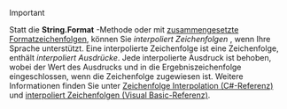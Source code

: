 
> [!IMPORTANT] 
> Statt die **String.Format** -Methode oder mit [zusammengesetzte Formatzeichenfolgen](~/docs/standard/base-types/composite-formatting.md), können Sie *interpoliert Zeichenfolgen* , wenn Ihre Sprache unterstützt. Eine interpolierte Zeichenfolge ist eine Zeichenfolge, enthält *interpoliert Ausdrücke*. Jede interpolierte Ausdruck ist behoben, wobei der Wert des Ausdrucks und in die Ergebniszeichenfolge eingeschlossen, wenn die Zeichenfolge zugewiesen ist. Weitere Informationen finden Sie unter [Zeichenfolge Interpolation (C#-Referenz)](~/docs/csharp/language-reference/tokens/interpolated.md) und [interpoliert Zeichenfolgen (Visual Basic-Referenz)](~/docs/visual-basic/programming-guide/language-features/strings/interpolated-strings.md). 
